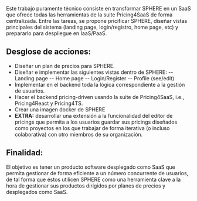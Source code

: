 Este trabajo puramente técnico consiste en transformar SPHERE en un SaaS que ofrece todas las herramientas de la suite Pricing4SaaS de forma centralizada. Entre las tareas, se propone pricificar SPHERE, diseñar vistas principales del sistema (landing page, login/registro, home page, etc) y prepararlo para despliegue en IaaS/PaaS.

## Desglose de acciones:
-	Diseñar un plan de precios para SPHERE.
-	Diseñar e implementar las siguientes vistas dentro de SPHERE:
--	Landing page
--	Home page
--	Login/Register
--	Profile (see/edit)
-	Implementar en el backend toda la lógica correspondiente a la gestión de usuarios.
-	Hacer el backend pricing-driven usando la suite de Pricing4SaaS, i.e., Pricing4React y Pricing4TS.
-	Crear una imagen docker de SPHERE
-	**EXTRA:** desarrollar una extensión a la funcionalidad del editor de pricings que permita a los usuarios guardar sus pricings diseñados como proyectos en los que trabajar de forma iterativa (o incluso colaborativa) con otro miembros de su organización.

## Finalidad:

El objetivo es tener un producto software desplegado como SaaS que permita gestionar de forma eficiente a un número concurrente de usuarios, de tal forma que éstos utilicen SPHERE como una herramienta clave a la hora de gestionar sus productos dirigidos por planes de precios y desplegados como SaaS.
